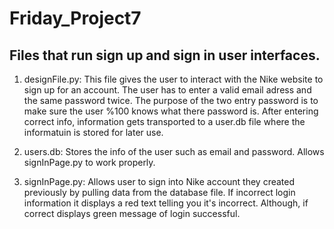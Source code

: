 # Friday_Project7

## Files that run sign up and sign in user interfaces. 

1. designFile.py: This file gives the user to interact with the Nike website to sign up for an account. The user has to enter a valid email adress and the same password twice. The purpose of the two entry password is to make sure the user %100 knows what there password is. After entering correct info, information gets transported to a user.db file where the informatuin is stored for later use. 

2. users.db: Stores the info of the user such as email and password. Allows signInPage.py to work properly. 

3. signInPage.py: Allows user to sign into Nike account they created previously by pulling data from the database file. If incorrect login information it displays a red text telling you it's incorrect. Although, if correct displays green message of login successful. 

